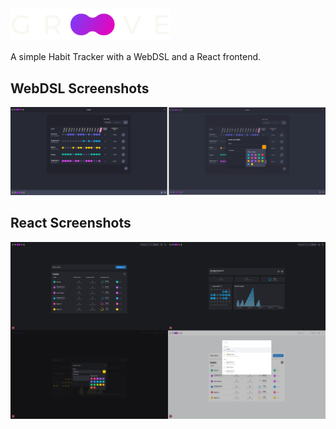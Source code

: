 <img style="margin: 0 auto;width:256px" src="./webdsl/images/logo.png" />

A simple Habit Tracker with a WebDSL and a React frontend.

## WebDSL Screenshots

![](./webdsl/habits.png)

## React Screenshots

![](./react/screens.png)